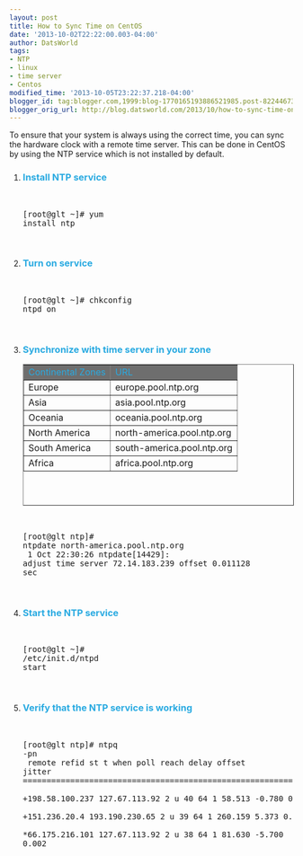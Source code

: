 ```yaml
---
layout: post
title: How to Sync Time on CentOS
date: '2013-10-02T22:22:00.003-04:00'
author: DatsWorld
tags:
- NTP
- linux
- time server
- Centos
modified_time: '2013-10-05T23:22:37.218-04:00'
blogger_id: tag:blogger.com,1999:blog-1770165193886521985.post-8224467365845999388
blogger_orig_url: http://blog.datsworld.com/2013/10/how-to-sync-time-on-centos.html
---
```


To ensure that your system is always using the correct time, you can sync the hardware clock with a remote time server. This can be done in CentOS by using the <annotate title="Network Time Protocol">NTP</annotate> service which is not installed by default. <br /><ol><li><h3><span style="color: #29aae1;">Install <annotate title="Network Time Protocol">NTP</annotate> service</span></h3></li><br /><pre class="pre1">[root@glt ~]# yum install ntp</pre><br /><li><h3><span style="color: #29aae1;">Turn on service</span></h3></li><br /><pre class="pre1">[root@glt ~]# chkconfig ntpd on</pre><br /><li><h3><span style="color: #29aae1;">Synchronize with time server in your zone</span></h3></li><table align="center" border="1" cellpadding="1" cellspacing="1" style="height: 252px; width: 482px;"><tbody><tr bgcolor="#6E6E6E" style="color: #29aae1;"><td>Continental Zones</td><td><annotate title="Uniform Resource Locator">URL</annotate></td></tr><tr><td>Europe </td><td>europe.pool.ntp.org </td></tr><tr><td>Asia </td><td>asia.pool.ntp.org </td></tr><tr><td>Oceania </td><td>oceania.pool.ntp.org </td></tr><tr><td>North America </td><td>north-america.pool.ntp.org </td></tr><tr><td>South America </td><td>south-america.pool.ntp.org </td></tr><tr><td>Africa </td><td>africa.pool.ntp.org </td></tr></tbody></table><br /><pre class="pre1">[root@glt ntp]# ntpdate  north-america.pool.ntp.org<br /> 1 Oct 22:30:26 ntpdate[14429]: adjust time server 72.14.183.239 offset 0.011128 sec</pre><br /><li><h3><span style="color: #29aae1;">Start the <annotate title="Network Time Protocol">NTP</annotate> service</span></h3></li><br /><pre class="pre1">[root@glt ~]# /etc/init.d/ntpd start</pre><br /><li><h3><span style="color: #29aae1;">Verify that the <annotate title="Network Time Protocol">NTP</annotate> service is working </span></h3></li><br /><pre class="pre1">[root@glt ntp]#  ntpq -pn<br />     remote           refid      st t when poll reach   delay   offset  jitter<br />==============================================================================<br /> +198.58.100.237  127.67.113.92    2 u   40   64    1   58.513   -0.780   0.002<br /> +151.236.20.4    193.190.230.65   2 u   39   64    1  260.159    5.373   0.002<br /> *66.175.216.101  127.67.113.92    2 u   38   64    1   81.630   -5.700   0.002<br /></pre></ol>
